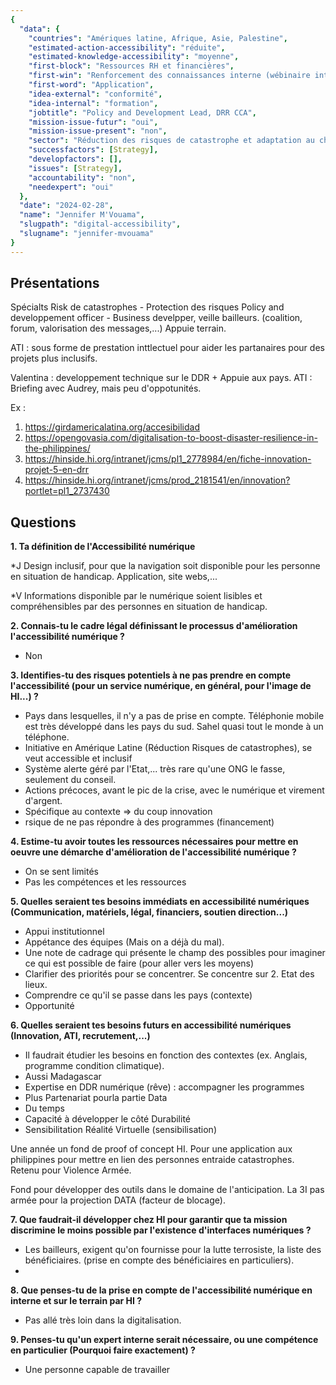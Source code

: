 ```yaml
---
{
  "data": {
    "countries": "Amériques latine, Afrique, Asie, Palestine",
    "estimated-action-accessibility": "réduite",
    "estimated-knowledge-accessibility": "moyenne",
    "first-block": "Ressources RH et financières",
    "first-win": "Renforcement des connaissances interne (wébinaire interne, note de cadrage)",
    "first-word": "Application",
    "idea-external": "conformité",
    "idea-internal": "formation",
    "jobtitle": "Policy and Development Lead, DRR CCA",
    "mission-issue-futur": "oui",
    "mission-issue-present": "non",
    "sector": "Réduction des risques de catastrophe et adaptation au changement climatique",
    "successfactors": [Strategy],
    "developfactors": [],
    "issues": [Strategy],
    "accountability": "non",
    "needexpert": "oui"
  },
  "date": "2024-02-28",
  "name": "Jennifer M'Vouama",
  "slugpath": "digital-accessibility",
  "slugname": "jennifer-mvouama"
}
---
```


## Présentations

Spécialts Risk de catastrophes - Protection des risques
Policy and developpement officer - Business develpper, veille bailleurs.
(coalition, forum, valorisation des messages,...)
Appuie terrain.

ATI : sous forme de prestation inttlectuel pour aider les partanaires pour des projets plus inclusifs.

Valentina : developpement technique sur le DDR + Appuie aux pays.
ATI : Briefing avec Audrey, mais peu d'oppotunités. 

Ex :
 1. https://girdamericalatina.org/accesibilidad
 1. https://opengovasia.com/digitalisation-to-boost-disaster-resilience-in-the-philippines/
 1. https://hinside.hi.org/intranet/jcms/pl1_2778984/en/fiche-innovation-projet-5-en-drr
 1. https://hinside.hi.org/intranet/jcms/prod_2181541/en/innovation?portlet=pl1_2737430

## Questions

**1. Ta définition de l'Accessibilité numérique**

*J
Design inclusif, pour que la navigation soit disponible pour les personne en situation de handicap. Application, site webs,...

*V
Informations disponible par le numérique soient lisibles et compréhensibles par des personnes en situation de handicap.


**2. Connais-tu le cadre légal définissant le processus d'amélioration l'accessibilité numérique ?**

 - Non

**3. Identifies-tu des risques potentiels à ne pas prendre en compte l'accessibilité (pour un service numérique, en général, pour l'image de HI...) ?**

 - Pays dans lesquelles, il n'y a pas de prise en compte. Téléphonie mobile est très développé dans les pays du sud. Sahel quasi tout le monde à un téléphone.
 - Initiative en Amérique Latine (Réduction Risques de catastrophes), se veut accessible et inclusif
 - Système alerte géré par l'Etat,...  très rare qu'une ONG le fasse, seulement du conseil. 
 - Actions précoces, avant le pic de la crise, avec le numérique et virement d'argent.
 - Spécifique au contexte => du coup innovation
 - rsique de ne pas répondre à des programmes (financement)

**4. Estime-tu avoir toutes les ressources nécessaires pour mettre en oeuvre une démarche d'amélioration de l'accessibilité numérique ?**

 - On se sent limités
 - Pas les compétences et les ressources

**5. Quelles seraient tes besoins immédiats en accessibilité numériques (Communication, matériels, légal, financiers, soutien direction...)**

 - Appui institutionnel
 - Appétance des équipes (Mais on a déjà du mal).
 - Une note de cadrage qui présente le champ des possibles pour imaginer ce qui est possible de faire (pour aller vers les moyens)
 - Clarifier des priorités pour se concentrer. Se concentre sur 2. Etat des lieux. 
 - Comprendre ce qu'il se passe dans les pays (contexte)
 - Opportunité 

**6. Quelles seraient tes besoins futurs en accessibilité numériques (Innovation, ATI, recrutement,...)**

 - Il faudrait étudier les besoins en fonction des contextes (ex. Anglais, programme condition climatique).
 - Aussi Madagascar
 - Expertise en DDR numérique (rêve) : accompagner les programmes 
 - Plus Partenariat pourla partie Data
 - Du temps 
 - Capacité à développer le côté Durabilité
 - Sensibilitation Réalité Virtuelle (sensibilisation)

Une année un fond de proof of concept HI. Pour une application aux philippines pour mettre en lien des personnes entraide catastrophes. 
Retenu pour Violence Armée.

Fond pour développer des outils dans le domaine de l'anticipation. La 3I pas armée pour la projection DATA (facteur de blocage).


**7. Que faudrait-il développer chez HI pour garantir que ta mission discrimine le moins possible par l'existence d'interfaces numériques ?**

 - Les bailleurs, exigent qu'on fournisse pour la lutte terrosiste, la liste des bénéficiaires. (prise en compte des bénéficiaires en particuliers).
 - 

**8. Que penses-tu de la prise en compte de l'accessibilité numérique en interne et sur le terrain par HI ?**

 - Pas allé très loin dans la digitalisation.

**9. Penses-tu qu'un expert interne serait nécessaire, ou une compétence en particulier (Pourquoi faire exactement) ?**

 - Une personne capable de travailler 